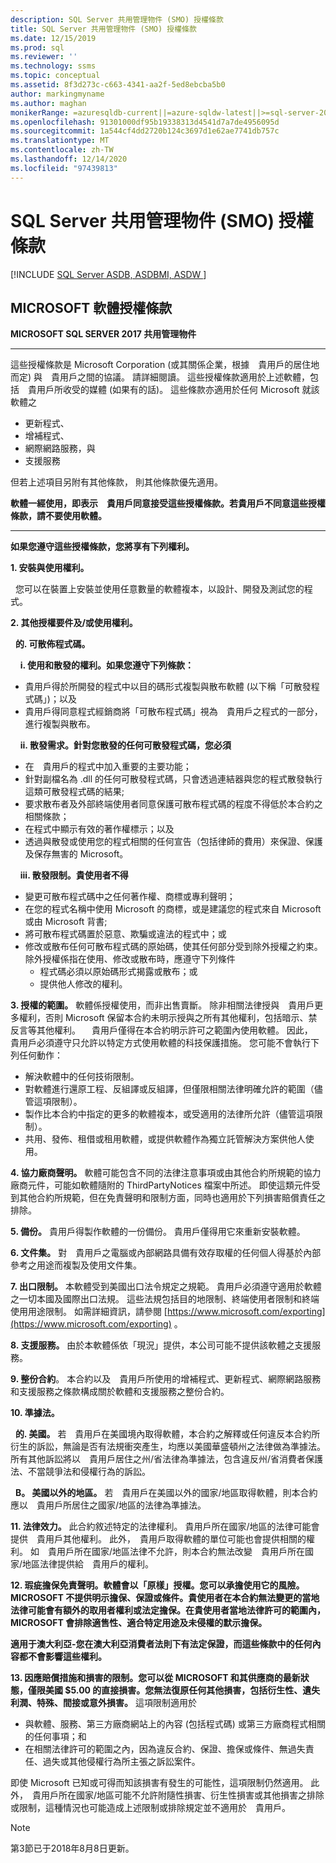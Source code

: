 ```yaml
---
description: SQL Server 共用管理物件 (SMO) 授權條款
title: SQL Server 共用管理物件 (SMO) 授權條款
ms.date: 12/15/2019
ms.prod: sql
ms.reviewer: ''
ms.technology: ssms
ms.topic: conceptual
ms.assetid: 8f3d273c-c663-4341-aa2f-5ed8ebcba5b0
author: markingmyname
ms.author: maghan
monikerRange: =azuresqldb-current||=azure-sqldw-latest||>=sql-server-2016||>=sql-server-linux-2017||=azuresqldb-mi-current
ms.openlocfilehash: 91301000df95b19338313d4541d7a7de4956095d
ms.sourcegitcommit: 1a544cf4dd2720b124c3697d1e62ae7741db757c
ms.translationtype: MT
ms.contentlocale: zh-TW
ms.lasthandoff: 12/14/2020
ms.locfileid: "97439813"
---
```

# <a name="sql-server-shared-management-objects-smo-license-terms"></a>SQL Server 共用管理物件 (SMO) 授權條款
[!INCLUDE [SQL Server ASDB, ASDBMI, ASDW ](../../includes/applies-to-version/sql-asdb-asdbmi-asa.md)]

## <a name="microsoft-software-license-terms"></a>MICROSOFT 軟體授權條款
**MICROSOFT SQL SERVER 2017 共用管理物件**

---
這些授權條款是 Microsoft Corporation (或其關係企業，根據　貴用戶的居住地而定) 與　貴用戶之間的協議。 請詳細閱讀。 這些授權條款適用於上述軟體，包括　貴用戶所收受的媒體 (如果有的話)。 這些條款亦適用於任何 Microsoft 就該軟體之
* 更新程式、
* 增補程式、
* 網際網路服務，與
* 支援服務

但若上述項目另附有其他條款， 則其他條款優先適用。

**軟體一經使用，即表示　貴用戶同意接受這些授權條款。若貴用戶不同意這些授權條款，請不要使用軟體。**

---
**如果您遵守這些授權條款，您將享有下列權利。**

**1. 安裝與使用權利。**

&nbsp;&nbsp;您可以在裝置上安裝並使用任意數量的軟體複本，以設計、開發及測試您的程式。

**2.  其他授權要件及/或使用權利。**

&nbsp;&nbsp;**的.   可散佈程式碼。**

&nbsp;&nbsp;&nbsp;&nbsp;**i. 使用和散發的權利。如果您遵守下列條款：**
*   貴用戶得於所開發的程式中以目的碼形式複製與散布軟體 (以下稱「可散發程式碼」)；以及
*   貴用戶得同意程式經銷商將「可散布程式碼」視為　貴用戶之程式的一部分，進行複製與散布。

&nbsp;&nbsp;&nbsp;&nbsp;**ii. 散發需求。針對您散發的任何可散發程式碼，您必須**
* 在　貴用戶的程式中加入重要的主要功能；
* 針對副檔名為 .dll 的任何可散發程式碼，只會透過連結器與您的程式散發執行這類可散發程式碼的結果;
* 要求散布者及外部終端使用者同意保護可散布程式碼的程度不得低於本合約之相關條款； 
* 在程式中顯示有效的著作權標示；以及
* 透過與散發或使用您的程式相關的任何宣告（包括律師的費用）來保證、保護及保存無害的 Microsoft。

&nbsp;&nbsp;&nbsp;&nbsp;**iii. 散發限制。貴使用者不得**
* 變更可散布程式碼中之任何著作權、商標或專利聲明；
* 在您的程式名稱中使用 Microsoft 的商標，或是建議您的程式來自 Microsoft 或由 Microsoft 背書;
* 將可散布程式碼置於惡意、欺騙或違法的程式中；或
* 修改或散布任何可散布程式碼的原始碼，使其任何部分受到除外授權之約束。 除外授權係指在使用、修改或散布時，應遵守下列條件
  * 程式碼必須以原始碼形式揭露或散布；或
  * 提供他人修改的權利。


**3. 授權的範圍。** 軟體係授權使用，而非出售賣斷。 除非相關法律授與　貴用戶更多權利，否則 Microsoft 保留本合約未明示授與之所有其他權利，包括暗示、禁反言等其他權利。 　貴用戶僅得在本合約明示許可之範圍內使用軟體。 因此，　貴用戶必須遵守只允許以特定方式使用軟體的科技保護措施。 您可能不會執行下列任何動作：

- 解決軟體中的任何技術限制。
- 對軟體進行還原工程、反組譯或反組譯，但僅限相關法律明確允許的範圍（儘管這項限制）。
- 製作比本合約中指定的更多的軟體複本，或受適用的法律所允許（儘管這項限制）。
- 共用、發佈、租借或租用軟體，或提供軟體作為獨立託管解決方案供他人使用。

**4. 協力廠商聲明。** 軟體可能包含不同的法律注意事項或由其他合約所規範的協力廠商元件，可能如軟體隨附的 ThirdPartyNotices 檔案中所述。  即使這類元件受到其他合約所規範，但在免責聲明和限制方面，同時也適用於下列損害賠償責任之排除。

**5.  備份。** 貴用戶得製作軟體的一份備份。 貴用戶僅得用它來重新安裝軟體。

**6.  文件集。** 對　貴用戶之電腦或內部網路具備有效存取權的任何個人得基於內部參考之用途而複製及使用文件集。

**7.  出口限制。** 本軟體受到美國出口法令規定之規範。 貴用戶必須遵守適用於軟體之一切本國及國際出口法規。 這些法規包括目的地限制、終端使用者限制和終端使用用途限制。 如需詳細資訊，請參閱 [https://www.microsoft.com/exporting](https://www.microsoft.com/exporting) 。

**8.  支援服務。** 由於本軟體係依「現況」提供，本公司可能不提供該軟體之支援服務。

**9. 整份合約**。 本合約以及　貴用戶所使用的增補程式、更新程式、網際網路服務和支援服務之條款構成關於軟體和支援服務之整份合約。

**10. 準據法。**

&nbsp;&nbsp;**的.   美國。** 若　貴用戶在美國境內取得軟體，本合約之解釋或任何違反本合約所衍生的訴訟，無論是否有法規衝突產生，均應以美國華盛頓州之法律做為準據法。 所有其他訴訟將以　貴用戶居住之州/省法律為準據法，包含違反州/省消費者保護法、不當競爭法和侵權行為的訴訟。

&nbsp;&nbsp;**B。   美國以外的地區。** 若　貴用戶在美國以外的國家/地區取得軟體，則本合約應以　貴用戶所居住之國家/地區的法律為準據法。

**11. 法律效力。** 此合約敘述特定的法律權利。 貴用戶所在國家/地區的法律可能會提供　貴用戶其他權利。 此外，　貴用戶取得軟體的單位可能也會提供相關的權利。 如　貴用戶所在國家/地區法律不允許，則本合約無法改變　貴用戶所在國家/地區法律提供給　貴用戶的權利。

**12. 瑕疵擔保免責聲明。軟體會以「原樣」授權。您可以承擔使用它的風險。MICROSOFT 不提供明示擔保、保證或條件。貴使用者在本合約無法變更的當地法律可能會有額外的取用者權利或法定擔保。在貴使用者當地法律許可的範圍內，MICROSOFT 會排除適售性、適合特定用途及未侵權的默示擔保。**

**適用于澳大利亞-您在澳大利亞消費者法則下有法定保證，而這些條款中的任何內容都不會影響這些權利。**

**13. 因應賠償措施和損害的限制。您可以從 MICROSOFT 和其供應商的最新狀態，僅限美國 $5.00 的直接損害。您無法復原任何其他損害，包括衍生性、遺失利潤、特殊、間接或意外損害。**
這項限制適用於
* 與軟體、服務、第三方廠商網站上的內容 (包括程式碼) 或第三方廠商程式相關的任何事項；和
* 在相關法律許可的範圍之內，因為違反合約、保證、擔保或條件、無過失責任、過失或其他侵權行為所主張之訴訟案件。

即使 Microsoft 已知或可得而知該損害有發生的可能性，這項限制仍然適用。 此外，　貴用戶所在國家/地區可能不允許附隨性損害、衍生性損害或其他損害之排除或限制，這種情況也可能造成上述限制或排除規定並不適用於　貴用戶。

> [!NOTE]
> 第3節已于2018年8月8日更新。

